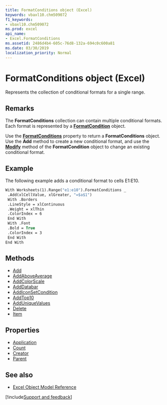 ```yaml
---
title: FormatConditions object (Excel)
keywords: vbaxl10.chm509072
f1_keywords:
- vbaxl10.chm509072
ms.prod: excel
api_name:
- Excel.FormatConditions
ms.assetid: 2486d4b4-605c-76d8-132a-694c0c600a81
ms.date: 03/30/2019
localization_priority: Normal
---
```



# FormatConditions object (Excel)

Represents the collection of conditional formats for a single range.


## Remarks

The **FormatConditions** collection can contain multiple conditional formats. Each format is represented by a **[FormatCondition](Excel.FormatCondition.md)** object.

Use the **[FormatConditions](Excel.Range.FormatConditions.md)** property to return a **FormatConditions** object. Use the **Add** method to create a new conditional format, and use the **[Modify](Excel.FormatCondition.Modify.md)** method of the **FormatCondition** object to change an existing conditional format.


## Example

The following example adds a conditional format to cells E1:E10.

```vb
With Worksheets(1).Range("e1:e10").FormatConditions _ 
 .Add(xlCellValue, xlGreater, "=$a$1") 
 With .Borders 
 .LineStyle = xlContinuous 
 .Weight = xlThin 
 .ColorIndex = 6 
 End With 
 With .Font 
 .Bold = True 
 .ColorIndex = 3 
 End With 
End With
```


## Methods

- [Add](Excel.FormatConditions.Add.md)
- [AddAboveAverage](Excel.FormatConditions.AddAboveAverage.md)
- [AddColorScale](Excel.FormatConditions.AddColorScale.md)
- [AddDatabar](Excel.FormatConditions.AddDatabar.md)
- [AddIconSetCondition](Excel.FormatConditions.AddIconSetCondition.md)
- [AddTop10](Excel.FormatConditions.AddTop10.md)
- [AddUniqueValues](Excel.FormatConditions.AddUniqueValues.md)
- [Delete](Excel.FormatConditions.Delete.md)
- [Item](Excel.FormatConditions.Item.md)

## Properties

- [Application](Excel.FormatConditions.Application.md)
- [Count](Excel.FormatConditions.Count.md)
- [Creator](Excel.FormatConditions.Creator.md)
- [Parent](Excel.FormatConditions.Parent.md)


## See also

- [Excel Object Model Reference](overview/Excel/object-model.md)

[!include[Support and feedback](~/includes/feedback-boilerplate.md)]

